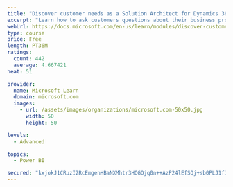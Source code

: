 ```yaml
---
title: "Discover customer needs as a Solution Architect for Dynamics 365 and Power Platform"
excerpt: "Learn how to ask customers questions about their business processes and feature requirements to create a viable solution."
webUrl: https://docs.microsoft.com/en-us/learn/modules/discover-customer-needs/
type: course
price: Free
length: PT36M
ratings:
  count: 442
  average: 4.667421
heat: 51

provider:
  name: Microsoft Learn
  domain: microsoft.com
  images:
    - url: /assets/images/organizations/microsoft.com-50x50.jpg
      width: 50
      height: 50

levels:
  - Advanced

topics:
  - Power BI

secured: "kxjokJ1CRuzI2RcEmgenHBaNXMhtr3HQGOjq0n++AzP24lEfSQj+sb0PLJ1fJHRWR5pW2oKV5rdvkuAPJWuYnFjUM6s1OeqSK5ErPnRVXarWY/n/GxjxErEjvZomq7bOiIJvKMDIBDrMGqiPOGti3dOmck3WdaOpxuYGZ5D1iLX1NcLVaBFjzN2dOEgEi84RpwVrg8p6aB/eGYa8h1smKZhjcI+BHUgkP+yvT9o3GyYk/Khvpj01JJ0iVABVo+7zSqXnwXDA1qAcCEVNi1Cw3rcS4C4BqCZ8Lm/7g+uyipGO/98/YlIKvyxdI5V+BmvAJRYb78v9Fbfp35GY1mpfNee46isqfQncV3hh5LMnJeFnJVnF8qx+BqQpzl4RFC2UxsskORzb55+liQD5ur+Ywxbw0ZtF2zB5GuOQozwPGuE=;Wodg7Pu7TY7Zea2IY6e17g=="
---
```


